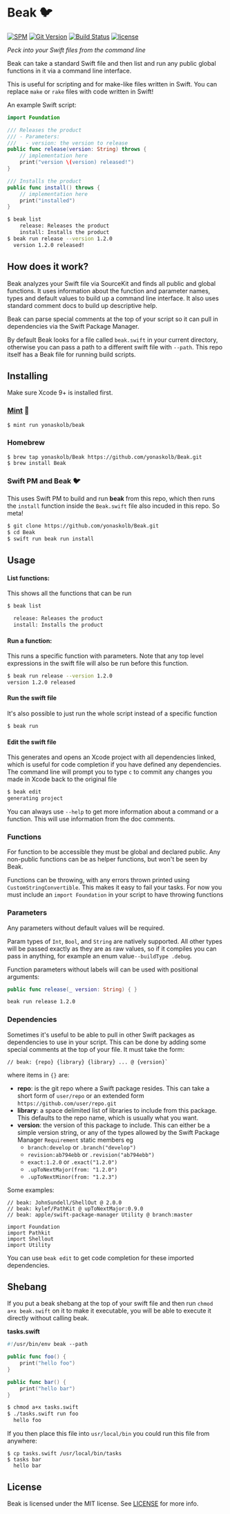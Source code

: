 # Beak 🐦

[![SPM](https://img.shields.io/badge/Swift_PM-compatible-brightgreen.svg?style=for-the-badge)](https://swift.org/package-manager)
[![Git Version](https://img.shields.io/github/release/yonaskolb/Beak.svg?style=for-the-badge)](https://github.com/yonaskolb/Beak/releases)
[![Build Status](https://img.shields.io/circleci/project/github/yonaskolb/Beak.svg?style=for-the-badge)](https://circleci.com/gh/yonaskolb/Beak)
[![license](https://img.shields.io/github/license/yonaskolb/Beak.svg?style=for-the-badge)](https://github.com/yonaskolb/Beak/blob/master/LICENSE)

*Peck into your Swift files from the command line*

Beak can take a standard Swift file and then list and run any public global functions in it via a command line interface.

This is useful for scripting and for make-like files written in Swift. You can replace `make` or `rake` files with code written in Swift!

An example Swift script:

```swift
import Foundation

/// Releases the product
/// - Parameters:
///   - version: the version to release
public func release(version: String) throws {
    // implementation here
    print("version \(version) released!")
}

/// Installs the product
public func install() throws {
    // implementation here
    print("installed")
}
```
```sh
$ beak list
    release: Releases the product
    install: Installs the product
$ beak run release --version 1.2.0
  version 1.2.0 released!
```

## How does it work?
Beak analyzes your Swift file via SourceKit and finds all public and global functions. It uses information about the function and parameter names, types and default values to build up a command line interface. It also uses standard comment docs to build up descriptive help.

Beak can parse special comments at the top of your script so it can pull in dependencies via the Swift Package Manager.

By default Beak looks for a file called `beak.swift` in your current directory, otherwise you can pass a path to a different swift file with `--path`.
This repo itself has a Beak file for running build scripts.

## Installing
Make sure Xcode 9+ is installed first.

### [Mint](https://github.com/yonaskolb/mint) 🌱
```sh
$ mint run yonaskolb/beak
```

### Homebrew

```
$ brew tap yonaskolb/Beak https://github.com/yonaskolb/Beak.git
$ brew install Beak
```

### Swift PM and Beak 🐦
This uses Swift PM to build and run **beak** from this repo, which then runs the `install` function inside the `Beak.swift` file also incuded in this repo. So meta!

```sh
$ git clone https://github.com/yonaskolb/Beak.git
$ cd Beak
$ swift run beak run install
```

## Usage

#### List functions:

This shows all the functions that can be run

```sh
$ beak list

  release: Releases the product
  install: Installs the product

```

#### Run a function:
This runs a specific function with parameters.
Note that any top level expressions in the swift file will also be run before this function.

```sh
$ beak run release --version 1.2.0
version 1.2.0 released
```

#### Run the swift file
It's also possible to just run the whole script instead of a specific function

```sh
$ beak run
```

#### Edit the swift file
This generates and opens an Xcode project with all dependencies linked, which is useful for code completion if you have defined any dependencies.
The command line will prompt you to type `c` to commit any changes you made in Xcode back to the original file

```sh
$ beak edit
generating project
```

You can always use `--help` to get more information about a command or a function. This will use information from the doc comments.

### Functions
For function to be accessible they must be global and declared public. Any non-public functions can be as helper functions, but won't be seen by Beak.

Functions can be throwing, with any errors thrown printed using `CustomStringConvertible`. This makes it easy to fail your tasks. For now you must include an `import Foundation` in your script to have throwing functions

### Parameters
Any parameters without default values will be required.

Param types of `Int`, `Bool`, and `String` are natively supported. All other types will be passed exactly as they are as raw values, so if it compiles you can pass in anything, for example an enum value`--buildType .debug`.

Function parameters without labels will can be used with positional arguments:

```swift
public func release(_ version: String) { }
```
```sh
beak run release 1.2.0
```

### Dependencies
Sometimes it's useful to be able to pull in other Swift packages as dependencies to use in your script. This can be done by adding some special comments at the top of your file. It must take the form:

```
// beak: {repo} {library} {library} ... @ {version}`
```
where items in `{}` are:

- **repo**: is the git repo where a Swift package resides. This can take a short form of `user/repo` or an extended form `https://github.com/user/repo.git`
- **library**: a space delimited list of libraries to include from this package. This defaults to the repo name, which is usually what you want.
- **version**: the version of this package to include. This can either be a simple version string, or any of the types allowed by the Swift Package Manager `Requirement` static members eg
	- `branch:develop` or `.branch("develop")`
	- `revision:ab794ebb` or `.revision("ab794ebb")`
	- `exact:1.2.0` or `.exact("1.2.0")`
	- `.upToNextMajor(from: "1.2.0")`
	- `.upToNextMinor(from: "1.2.3")`

Some examples:

```
// beak: JohnSundell/ShellOut @ 2.0.0
// beak: kylef/PathKit @ upToNextMajor:0.9.0
// beak: apple/swift-package-manager Utility @ branch:master

import Foundation
import Pathkit
import Shellout
import Utility
```

You can use `beak edit` to get code completion for these imported dependencies.

## Shebang
If you put a beak shebang at the top of your swift file and then run `chmod a+x beak.swift` on it to make it executable, you will be able to execute it directly without calling beak.

**tasks.swift**

```swift
#!/usr/bin/env beak --path

public func foo() {
    print("hello foo")
}

public func bar() {
    print("hello bar")
}
```

```sh
$ chmod a+x tasks.swift
$ ./tasks.swift run foo
  hello foo
```

If you then place this file into `usr/local/bin` you could run this file from anywhere:

```
$ cp tasks.swift /usr/local/bin/tasks
$ tasks bar
  hello bar
```

## License

Beak is licensed under the MIT license. See [LICENSE](LICENSE) for more info.
